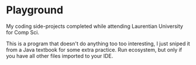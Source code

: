 # Playground
My coding side-projects completed while attending Laurentian University for Comp Sci.

This is a program that doesn't do anything too too interesting, I just sniped it from a Java textbook for some extra practice.
Run ecosystem, but only if you have all other files imported to your IDE.
